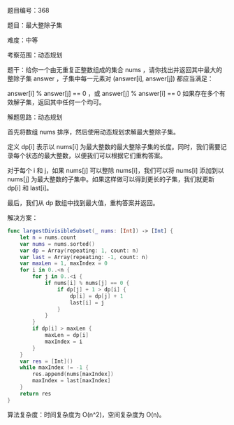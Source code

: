 题目编号：368

题目：最大整除子集

难度：中等

考察范围：动态规划

题干：给你一个由无重复正整数组成的集合 nums ，请你找出并返回其中最大的整除子集 answer ，子集中每一元素对 (answer[i], answer[j]) 都应当满足：

answer[i] % answer[j] == 0 ，或
answer[j] % answer[i] == 0
如果存在多个有效解子集，返回其中任何一个均可。

解题思路：动态规划

首先将数组 nums 排序，然后使用动态规划求解最大整除子集。

定义 dp[i] 表示以 nums[i] 为最大整数的最大整除子集的长度。同时，我们需要记录每个状态的最大整数，以便我们可以根据它们重构答案。

对于每个 i 和 j，如果 nums[j] 可以整除 nums[i]，我们可以将 nums[i] 添加到以 nums[j] 为最大整数的子集中。如果这样做可以得到更长的子集，我们就更新 dp[i] 和 last[i]。

最后，我们从 dp 数组中找到最大值，重构答案并返回。

解决方案：

```swift
func largestDivisibleSubset(_ nums: [Int]) -> [Int] {
    let n = nums.count
    var nums = nums.sorted()
    var dp = Array(repeating: 1, count: n)
    var last = Array(repeating: -1, count: n)
    var maxLen = 1, maxIndex = 0
    for i in 0..<n {
        for j in 0..<i {
            if nums[i] % nums[j] == 0 {
                if dp[j] + 1 > dp[i] {
                    dp[i] = dp[j] + 1
                    last[i] = j
                }
            }
        }
        if dp[i] > maxLen {
            maxLen = dp[i]
            maxIndex = i
        }
    }
    var res = [Int]()
    while maxIndex != -1 {
        res.append(nums[maxIndex])
        maxIndex = last[maxIndex]
    }
    return res
}
```

算法复杂度：时间复杂度为 O(n^2)，空间复杂度为 O(n)。